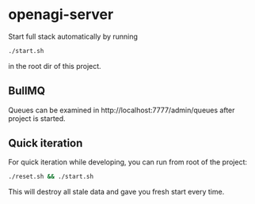 # openagi-server

Start full stack automatically by running

```bash
./start.sh
```

in the root dir of this project.

## BullMQ

Queues can be examined in http://localhost:7777/admin/queues after project is
started.

## Quick iteration

For quick iteration while developing, you can run from root of the project:

```bash
./reset.sh && ./start.sh
```

This will destroy all stale data and gave you fresh start every time.
